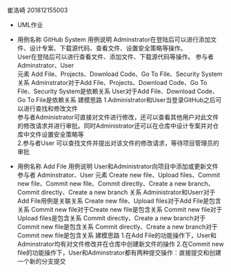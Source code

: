 崔洛崎
201812155003
- UML作业
- 用例名称	GitHub System
用例说明	Adminstrator在登陆后可以进行添加文件、设计专案、下载源代码、查看文件、设置安全策略等操作。  
User在登陆后可以进行查看文件、添加文件、下载源代码等操作。
参与者	Adminstrator、User  
元素	Add File、Projects、Download Code、Go To File、Security System  
关系	Adminstrator对于Add File、Projects、Download Code、Go To File、Security System是依赖关系
User对于Add File、Download Code、Go To File是依赖关系
建模思路	1.Administrator和User当登录GitHub之后可以进行查找和修改文件  
参与者Administrator可直接对文件进行修改，还可以查看其他用户对此文件的修改请求并进行审批。同时Administrator还可以在仓库中设计专案并对仓库中文件设置安全策略等  
2.参与者User 可以查找文件并提出对该文件的修改请求，等待项目管理员的审批  

- 用例名称	Add File
用例说明	User和Administrator向项目中添加或更新文件
参与者	Adminstrator、User
元素	Create new file、Upload files、Commit new file、Commit new file、Commit directly、Create a new branch、Commit directly、Create a new branch
关系	Administrator和Userr对于Add File用例是关联关系
Create new file、Upload files对于Add File是包含关系
Commit new file对于Create new file是包含关系
Commit new file对于Upload files是包含关系
Commit directly、Create a new branch对于Commit new file是包含关系
Commit directly、Create a new branch对于Commit new file是包含关系
建模思路	1.在Add File的功能操作下，User和Adminstrator均有对文件修改并在仓库中创建新文件的操作
2.在Commit new file的功能操作下，User和Adminstrator都有两种提交操作：直接提交和创建一个新的分支提交
